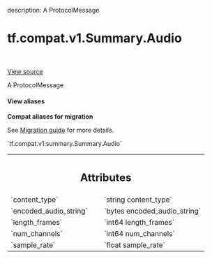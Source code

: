 description: A ProtocolMessage

<div itemscope itemtype="http://developers.google.com/ReferenceObject">
<meta itemprop="name" content="tf.compat.v1.Summary.Audio" />
<meta itemprop="path" content="Stable" />
</div>

# tf.compat.v1.Summary.Audio

<!-- Insert buttons and diff -->

<table class="tfo-notebook-buttons tfo-api nocontent" align="left">

</table>

<a target="_blank" class="external" href="/code/stable/tensorflow/core/framework/summary.proto">View source</a>



A ProtocolMessage

<section class="expandable">
  <h4 class="showalways">View aliases</h4>
  <p>
<b>Compat aliases for migration</b>
<p>See
<a href="https://www.tensorflow.org/guide/migrate">Migration guide</a> for
more details.</p>
<p>`tf.compat.v1.summary.Summary.Audio`</p>
</p>
</section>

<!-- Placeholder for "Used in" -->




<!-- Tabular view -->
 <table class="responsive fixed orange">
<colgroup><col width="214px"><col></colgroup>
<tr><th colspan="2"><h2 class="add-link">Attributes</h2></th></tr>

<tr>
<td>
`content_type`
</td>
<td>
`string content_type`
</td>
</tr><tr>
<td>
`encoded_audio_string`
</td>
<td>
`bytes encoded_audio_string`
</td>
</tr><tr>
<td>
`length_frames`
</td>
<td>
`int64 length_frames`
</td>
</tr><tr>
<td>
`num_channels`
</td>
<td>
`int64 num_channels`
</td>
</tr><tr>
<td>
`sample_rate`
</td>
<td>
`float sample_rate`
</td>
</tr>
</table>



